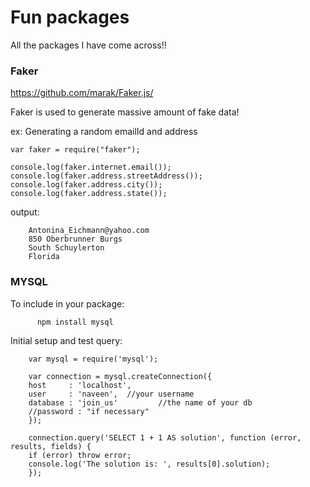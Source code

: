 # Fun packages
All the packages I have come across!!

### Faker
https://github.com/marak/Faker.js/

  Faker is used to generate massive amount of fake data!
    
  ex: 
    Generating a random emailId and address
    
    var faker = require("faker");

    console.log(faker.internet.email());
    console.log(faker.address.streetAddress());
    console.log(faker.address.city());
    console.log(faker.address.state());
    

output: 
       
        Antonina_Eichmann@yahoo.com
        850 Oberbrunner Burgs
        South Schuylerton
        Florida



### MYSQL

  To include in your package:
        
          npm install mysql
   
   Initial setup and test query:
        
        var mysql = require('mysql');

        var connection = mysql.createConnection({
        host     : 'localhost',
        user     : 'naveen',  //your username
        database : 'join_us'         //the name of your db
        //password : "if necessary"
        });
        
        connection.query('SELECT 1 + 1 AS solution', function (error, results, fields) {
        if (error) throw error;
        console.log('The solution is: ', results[0].solution);
        });
        
